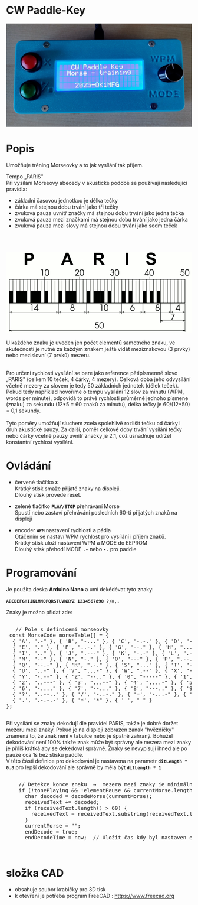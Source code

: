 # CW Paddle-Key

![Rotator_frame](https://github.com/DrumClock/OK1MFG/raw/main/Keyer_paddle/IMG_2.jpg)

# Popis

  Umožňuje tréning Morseovky a to jak vysílání tak příjem.
    
  Tempo „PARIS"<br>
  Při vysílání Morseovy abecedy v akustické podobě se používají následující pravidla:<br> 

 - základní časovou jednotkou je délka tečky
 - čárka má stejnou dobu trvání jako tři tečky
 - zvuková pauza uvnitř značky má stejnou dobu trvání jako jedna tečka
 - zvuková pauza mezi značkami má stejnou dobu trvání jako jedna čárka
 - zvuková pauza mezi slovy má stejnou dobu trvání jako sedm teček	
 <br>
 <br> 

 ![Rotator_frame](https://github.com/DrumClock/OK1MFG/blob/main/Keyer_paddle/paris.png)
  <br> 

U každého znaku je uveden jen počet elementů samotného znaku, ve skutečnosti je nutné za každým znakem ještě vidět meziznakovou (3 prvky) nebo mezislovní (7 prvků) mezeru.

 <br> 
	Pro určení rychlosti vysílání se bere jako reference pětipísmenné slovo „PARIS" (celkem 10 teček, 4 čárky, 4 mezery).
	Celková doba jeho odvysílání včetně mezery za slovem je tedy 50 základních jednotek (délek teček). 
	Pokud tedy například hovoříme o tempu vysílání 12 slov za minutu (WPM, words per minute), 
	odpovídá to právě rychlosti průměrně jednoho písmene (znaku) za sekundu (12*5 = 60 znaků za minutu), 
	délka tečky je 60/(12*50) = 0,1 sekundy.
 <br>
 <br>
	Tyto poměry umožňují sluchem zcela spolehlivě rozlišit tečku od čárky i druh akustické pauzy.
	Za další, poměr celkové doby trvání vysílání tečky nebo čárky včetně pauzy uvnitř značky je 2:1,
	což usnadňuje udržet konstantní rychlost vysílání. 
 <br>
 
 # Ovládání

 - červené tlačítko **`X`**  <br>
  Krátký stisk smaže přijaté znaky na displeji. <br>
  Dlouhý stisk provede reset.<br>  
 
 - zelené tlačítko **`PLAY/STOP`** přehrávání Morse<br>
   Spustí nebo zastaví přehrávání  posledních 60-ti přijatých znaků na displeji<br>
   
 - encoder **`WPM`**  nastavení rychlosti a pádla <br>
   Otáčením se nastaví WPM rychlost pro vysílání i příjem znaků.<br>
   Krátký stisk uloží nastavení WPM a MODE do EEPROM <br>
   Dlouhý stisk přehodí MODE **`.-`** nebo **`-.`** pro paddle<br>

 # Programování 
  Je použita deska **Arduino Nano** a umí dekédévat tyto znaky:
  
  **`ABCDEFGHIJKLMNOPQRSTUVWXYZ 1234567890 ?/=,.`**
  
  Znaky je možno přidat zde:
  
  <pre> 
   // Pole s definicemi morseovky  
 const MorseCode morseTable[] = {
  { 'A', ".-" }, { 'B', "-..." }, { 'C', "-.-." }, { 'D', "-.." },
  { 'E', "." }, { 'F', "..-." }, { 'G', "--." }, { 'H', "...." }, 
  { 'I', ".." }, { 'J', ".---" }, { 'K', "-.-" }, { 'L', ".-.." }, 
  { 'M', "--" }, { 'N', "-." }, { 'O', "---" }, { 'P', ".--." }, 
  { 'Q', "--.-" }, { 'R', ".-." }, { 'S', "..." }, { 'T', "-" }, 
  { 'U', "..-" }, { 'V', "...-" }, { 'W', ".--" }, { 'X', "-..-" }, 
  { 'Y', "-.--" }, { 'Z', "--.." }, { '0', "-----" }, { '1', ".----" }, 
  { '2', "..---" }, { '3', "...--" }, { '4', "....-" }, { '5', "....." }, 
  { '6', "-...." }, { '7', "--..." }, { '8', "---.." }, { '9', "----." }, 
  { '?', "..--.." }, { '/', "-..-." }, { '=', "-...-" }, { ',', "--..--" }, 
  { '.', ".-.-.-" }, { '*', "*" }, { ' ', " " }
};
   </pre>
  
  Při vysílání se znaky dekodují dle pravidel PARIS, takže je dobré doržet mezeru mezi znaky.
  Pokud je na displeji zobrazen zanak "hvězdičky" znamená to, že znak není v tabulce nebo je špatně zahraný.
  Bohužel dekodování není 100% takže znak může být správny ale mezera mezi znaky je příliš krátká aby se 
  dekédoval správně. Znaky se nevypisují ihned ale po pauze cca 1s bez stisku paddle.
  <br>
  V této části definice pro dekodování je nastavena na parametr **`ditLength * 0.8`** pro lepší dekodování
  ale správně by měla být **`ditLength * 1`**
  
  <pre> 
    // Detekce konce znaku  →  mezera mezi znaky je minimálně ditLength * 1
    if (!tonePlaying && !elementPause && currentMorse.length() > 0 && (now - lastKeyTime > ditLength * 0.8 ) ) {   
      char decoded = decodeMorse(currentMorse);
      receivedText += decoded;
      if (receivedText.length() > 60) {
        receivedText = receivedText.substring(receivedText.length() - 60);
      }      
      currentMorse = "";
      endDecode = true;
      endDecodeTime = now;  // Uložit čas kdy byl nastaven endDecode
	  
  </pre>
 
# složka CAD
- obsahuje soubor krabičky pro 3D tisk 
- k otevření je potřeba program FreeCAD : https://www.freecad.org

 
